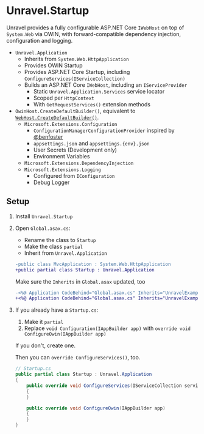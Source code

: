 # Unravel.Startup

Unravel provides a fully configurable ASP.NET Core `IWebHost` on top of `System.Web` via OWIN, with forward-compatible dependency injection, configuration and logging.

- `Unravel.Application`
  - Inherits from `System.Web.HttpApplication`
  - Provides OWIN Startup
  - Provides ASP.NET Core Startup, including `ConfigureServices(IServiceCollection)`
  - Builds an ASP.NET Core `IWebHost`, including an `IServiceProvider`
    - Static `Unravel.Application.Services` service locator
    - Scoped per `HttpContext`
    - With `GetRequestServices()` extension methods
- `OwinHost.CreateDefaultBuilder()`, equivalent to [`WebHost.CreateDefaultBuilder()`](https://docs.microsoft.com/en-us/dotnet/api/microsoft.aspnetcore.webhost.createdefaultbuilder?view=aspnetcore-2.1).
  - `Microsoft.Extensions.Configuration`
    - `ConfigurationManagerConfigurationProvider` inspired by [@benfoster](https://benfoster.io/blog/net-core-configuration-legacy-projects/)
    - `appsettings.json` and `appsettings.{env}.json`
    - User Secrets (Development only)
    - Environment Variables
  - `Microsoft.Extensions.DependencyInjection`
  - `Microsoft.Extensions.Logging`
    - Configured from `IConfiguration`
    - Debug Logger

## Setup

1. Install `Unravel.Startup`
1. Open `Global.asax.cs`:
    - Rename the class to `Startup`
    - Make the class `partial`
    - Inherit from `Unravel.Application`

    ```diff
    -public class MvcApplication : System.Web.HttpApplication
    +public partial class Startup : Unravel.Application
    ```

    Make sure the `Inherits` in `Global.asax` updated, too

      ```diff
      -<%@ Application CodeBehind="Global.asax.cs" Inherits="UnravelExamples.Web.MvcApplication" Language="C#" %>
      +<%@ Application CodeBehind="Global.asax.cs" Inherits="UnravelExamples.Web.Startup" Language="C#" %>
      ```

1. If you already have a `Startup.cs`:
    1. Make it `partial`
    1. Replace `void Configuration(IAppBuilder app)` with `override void ConfigureOwin(IAppBuilder app)`

   If you don't, create one.

   Then you can `override ConfigureServices()`, too.

    ```csharp
    // Startup.cs
    public partial class Startup : Unravel.Application
    {
        public override void ConfigureServices(IServiceCollection services)
        {
        }

        public override void ConfigureOwin(IAppBuilder app)
        {
        }
    }
    ```
